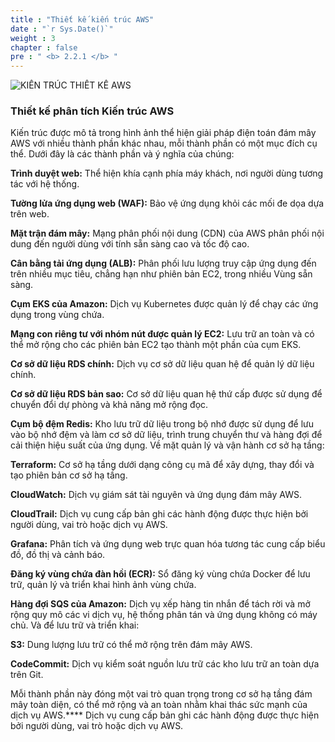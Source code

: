 ```yaml
---
title : "Thiết kế kiến trúc AWS"
date : "`r Sys.Date()`"
weight : 3
chapter : false
pre : " <b> 2.2.1 </b> "
---
```

![KIẾN TRÚC THIẾT KẾ AWS](/aws-stutdy-group-workshop/images/2.2/HA_AWS_DESIGN.png?featherlight=false&width=100pc)

### Thiết kế phân tích Kiến trúc AWS
Kiến trúc được mô tả trong hình ảnh thể hiện giải pháp điện toán đám mây AWS với nhiều thành phần khác nhau, mỗi thành phần có một mục đích cụ thể.
Dưới đây là các thành phần và ý nghĩa của chúng:

**Trình duyệt web:** Thể hiện khía cạnh phía máy khách, nơi người dùng tương tác với hệ thống.

**Tường lửa ứng dụng web (WAF):**
Bảo vệ ứng dụng khỏi các mối đe dọa dựa trên web.

**Mặt trận đám mây:**
Mạng phân phối nội dung (CDN) của AWS phân phối nội dung đến người dùng với tính sẵn sàng cao và tốc độ cao.

**Cân bằng tải ứng dụng (ALB):**
Phân phối lưu lượng truy cập ứng dụng đến trên nhiều mục tiêu, chẳng hạn như phiên bản EC2, trong nhiều Vùng sẵn sàng.

**Cụm EKS của Amazon:**
Dịch vụ Kubernetes được quản lý để chạy các ứng dụng trong vùng chứa.

**Mạng con riêng tư với nhóm nút được quản lý EC2:**
Lưu trữ an toàn và có thể mở rộng cho các phiên bản EC2 tạo thành một phần của cụm EKS.

**Cơ sở dữ liệu RDS chính:** Dịch vụ cơ sở dữ liệu quan hệ để quản lý dữ liệu chính.

**Cơ sở dữ liệu RDS bản sao:** Cơ sở dữ liệu quan hệ thứ cấp được sử dụng để chuyển đổi dự phòng và khả năng mở rộng đọc.

**Cụm bộ đệm Redis:** Kho lưu trữ dữ liệu trong bộ nhớ được sử dụng để lưu vào bộ nhớ đệm và làm cơ sở dữ liệu, trình trung chuyển thư và hàng đợi để cải thiện hiệu suất của ứng dụng.
Về mặt quản lý và vận hành cơ sở hạ tầng:

**Terraform:** Cơ sở hạ tầng dưới dạng công cụ mã để xây dựng, thay đổi và tạo phiên bản cơ sở hạ tầng.

**CloudWatch:** Dịch vụ giám sát tài nguyên và ứng dụng đám mây AWS.

**CloudTrail:** Dịch vụ cung cấp bản ghi các hành động được thực hiện bởi người dùng, vai trò hoặc dịch vụ AWS.

**Grafana:** Phân tích và ứng dụng web trực quan hóa tương tác cung cấp biểu đồ, đồ thị và cảnh báo.

**Đăng ký vùng chứa đàn hồi (ECR):** Sổ đăng ký vùng chứa Docker để lưu trữ, quản lý và triển khai hình ảnh vùng chứa.

**Hàng đợi SQS của Amazon:** Dịch vụ xếp hàng tin nhắn để tách rời và mở rộng quy mô các vi dịch vụ, hệ thống phân tán và ứng dụng không có máy chủ.
Và để lưu trữ và triển khai:

**S3:** Dung lượng lưu trữ có thể mở rộng trên đám mây AWS.

**CodeCommit:** Dịch vụ kiểm soát nguồn lưu trữ các kho lưu trữ an toàn dựa trên Git.

Mỗi thành phần này đóng một vai trò quan trọng trong cơ sở hạ tầng đám mây toàn diện, có thể mở rộng và an toàn nhằm khai thác sức mạnh của dịch vụ AWS.**** Dịch vụ cung cấp bản ghi các hành động được thực hiện bởi người dùng, vai trò hoặc dịch vụ AWS.